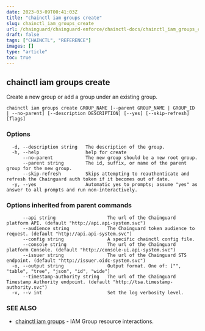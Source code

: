```yaml
---
date: 2023-03-09T00:41:03Z
title: "chainctl iam groups create"
slug: chainctl_iam_groups_create
url: /chainguard/chainguard-enforce/chainctl-docs/chainctl_iam_groups_create/
draft: false
tags: ["CHAINCTL", "REFERENCE"]
images: []
type: "article"
toc: true
---
```

## chainctl iam groups create

Create a new group or add a group under an existing group.

```
chainctl iam groups create GROUP_NAME [--parent GROUP_NAME | GROUP_ID | --no-parent] [--description DESCRIPTION] [--yes] [--skip-refresh] [flags]
```

### Options

```
  -d, --description string   The description of the group.
  -h, --help                 help for create
      --no-parent            The new group should be a new root group.
      --parent string        The id, suffix, or name of the parent group for the new group.
      --skip-refresh         Skips attempting to reauthenticate and refresh the Chainguard auth token if it becomes out of date.
  -y, --yes                  Automatic yes to prompts; assume "yes" as answer to all prompts and run non-interactively.
```

### Options inherited from parent commands

```
      --api string                   The url of the Chainguard platform API. (default "http://api.api-system.svc")
      --audience string              The Chainguard token audience to request. (default "http://api.api-system.svc")
      --config string                A specific chainctl config file.
      --console string               The url of the Chainguard platform Console. (default "http://console-ui.api-system.svc")
      --issuer string                The url of the Chainguard STS endpoint. (default "http://issuer.oidc-system.svc")
  -o, --output string                Output format. One of: ["", "table", "tree", "json", "id", "wide"]
      --timestamp-authority string   The url of the Chainguard Timestamp Authority endpoint. (default "http://tsa.timestamp-authority.svc")
  -v, --v int                        Set the log verbosity level.
```

### SEE ALSO

* [chainctl iam groups](/chainguard/chainguard-enforce/chainctl-docs/chainctl_iam_groups/)	 - IAM Group resource interactions.

